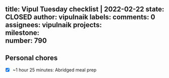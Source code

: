 title:	Vipul Tuesday checklist | 2022-02-22
state:	CLOSED
author:	vipulnaik
labels:	
comments:	0
assignees:	vipulnaik
projects:	
milestone:	
number:	790
--
## Personal chores

- [x] ~1 hour 25 minutes: Abridged meal prep
